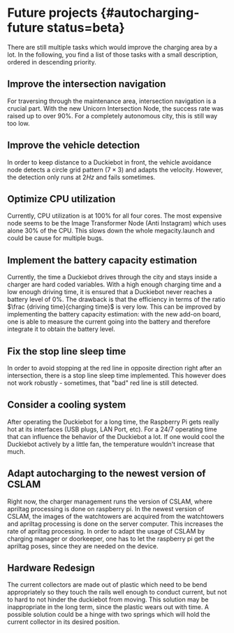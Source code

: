 # Future projects {#autocharging-future status=beta}

There are still multiple tasks which would improve the charging area by a lot. In the following, you find a list of those tasks with a small description, ordered in descending priority.

## Improve the intersection navigation

For traversing through the maintenance area, intersection navigation is a crucial part. With the new Unicorn Intersection Node, the success rate was raised up to over 90%. For a completely autonomous city, this is still way too low.

## Improve the vehicle detection

In order to keep distance to a Duckiebot in front, the vehicle avoidance node detects a circle grid pattern ($7 \times 3$) and adapts the velocity. However, the detection only runs at $2Hz$ and fails sometimes.

## Optimize CPU utilization

Currently, CPU utilization is at 100% for all four cores. The most expensive node seems to be the Image Transformer Node (Anti Instagram) which uses alone 30% of the CPU. This slows down the whole megacity.launch and could be cause for multiple bugs.

## Implement the battery capacity estimation

Currently, the time a Duckiebot drives through the city and stays inside a charger are hard coded variables. With a high enough charging time and a low enough driving time, it is ensured that a Duckiebot never reaches a battery level of 0%. The drawback is that the efficiency in terms of the ratio $\frac {driving time}{charging time}$ is very low. This can be improved by implementing the battery capacity estimation: with the new add-on board, one is able to measure the current going into the battery and therefore integrate it to obtain the battery level.


## Fix the stop line sleep time

In order to avoid stopping at the red line in opposite direction right after an intersection, there is a stop line sleep time implemented. This however does not work robustly - sometimes, that "bad" red line is still detected.


## Consider a cooling system

After operating the Duckiebot for a long time, the Raspberry Pi gets really hot at its interfaces (USB plugs, LAN Port, etc). For a 24/7 operating time that can influence the behavior of the Duckiebot a lot. If one would cool the Duckiebot actively by a little fan, the temperature wouldn't increase that much.


## Adapt autocharging to the newest version of CSLAM

Right now, the charger management runs the version of CSLAM, where apriltag processing is done on raspberry pi. In the newest version of CSLAM, the images of the watchtowers are acquired from the watchtowers and apriltag processing is done on the server computer. This increases the rate of apriltag processing. In order to adapt the usage of CSLAM by charging manager or doorkeeper, one has to let the raspberry pi get the apriltag poses, since they are needed on the device.

## Hardware Redesign

The current collectors are made out of plastic which need to be bend appropriately so they touch the rails well enough to conduct current, but not to hard to not hinder the duckiebot from moving. This solution may be inappropriate in the long term, since the plastic wears out with time. A possible solution could be a hinge with two springs which will hold the current collector in its desired position.

